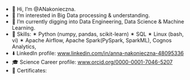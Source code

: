 - 👋 Hi, I’m @ANakonieczna.
- 👀 I’m interested in Big Data processing & understanding.
- 🌱 I’m currently digging into Data Engineering, Data Science & Machine Learning.
- 🤹 Skills: ✶ Python (numpy, pandas, scikit-learn) ✶ SQL ✶ Linux (bash, vi) ✶ Apache Airflow, Apache Spark(PySpark, SparkML), Cognos Analytics, 
- ⬇️ LinkedIn profile: www.linkedin.com/in/anna-nakonieczna-48095336
- 🎓 Science Career profile: www.orcid.org/0000-0001-7046-5207
- 🏅 Certificates:

<!---
ANakonieczna/ANakonieczna is a ✨ special ✨ repository because its `README.md` (this file) appears on your GitHub profile.
You can click the Preview link to take a look at your changes.
--->
